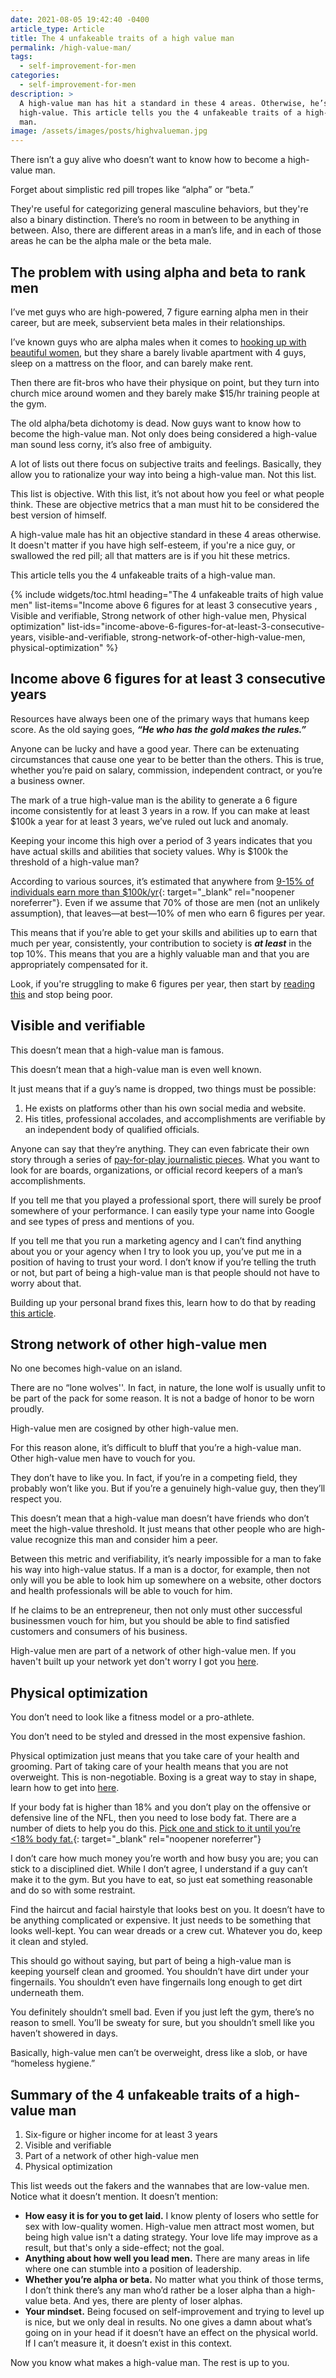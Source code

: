 ```yaml
---
date: 2021-08-05 19:42:40 -0400
article_type: Article
title: The 4 unfakeable traits of a high value man
permalink: /high-value-man/
tags: 
  - self-improvement-for-men
categories: 
  - self-improvement-for-men
description: >
  A high-value man has hit a standard in these 4 areas. Otherwise, he’s not
  high-value. This article tells you the 4 unfakeable traits of a high-value
  man.
image: /assets/images/posts/highvalueman.jpg
---
```

There isn’t a guy alive who doesn’t want to know how to become a high-value man.

Forget about simplistic red pill tropes like “alpha” or “beta.”

They're useful for categorizing general masculine behaviors, but they're also a binary distinction. There’s no room in between to be anything in between. Also, there are different areas in a man’s life, and in each of those areas he can be the alpha male or the beta male.

## The problem with using alpha and beta to rank men

I’ve met guys who are high-powered, 7 figure earning alpha men in their career, but are meek, subservient beta males in their relationships.

I’ve known guys who are alpha males when it comes to [hooking up with beautiful women](/how-to-be-a-high-value-woman/), but they share a barely livable apartment with 4 guys, sleep on a mattress on the floor, and can barely make rent.

Then there are fit-bros who have their physique on point, but they turn into church mice around women and they barely make $15/hr training people at the gym.

The old alpha/beta dichotomy is dead. Now guys want to know how to become the high-value man. Not only does being considered a high-value man sound less corny, it’s also free of ambiguity.

A lot of lists out there focus on subjective traits and feelings. Basically, they allow you to rationalize your way into being a high-value man. Not this list.

This list is objective. With this list, it’s not about how you feel or what people think. These are objective metrics that a man must hit to be considered the best version of himself.

A high-value male has hit an objective standard in these 4 areas otherwise. It doesn't matter if you have high self-esteem, if you're a nice guy, or swallowed the red pill; all that matters are is if you hit these metrics.

This article tells you the 4 unfakeable traits of a high-value man.

{% include widgets/toc.html heading="The 4 unfakeable traits of high value men" list-items="Income above 6 figures for at least 3 consecutive years , Visible and verifiable, Strong network of other high-value men, Physical optimization" list-ids="income-above-6-figures-for-at-least-3-consecutive-years, visible-and-verifiable, strong-network-of-other-high-value-men, physical-optimization" %}

## Income above 6 figures for at least 3 consecutive years

Resources have always been one of the primary ways that humans keep score. As the old saying goes, ***“He who has the gold makes the rules.”***

Anyone can be lucky and have a good year. There can be extenuating circumstances that cause one year to be better than the others. This is true, whether you’re paid on salary, commission, independent contract, or you’re a business owner.

The mark of a true high-value man is the ability to generate a 6 figure income consistently for at least 3 years in a row. If you can make at least $100k a year for at least 3 years, we’ve ruled out luck and anomaly.

Keeping your income this high over a period of 3 years indicates that you have actual skills and abilities that society values. Why is $100k the threshold of a high-value man?

According to various sources, it’s estimated that anywhere from [9-15% of individuals earn more than $100k/yr](https://www.quora.com/What-percentage-of-Americans-make-more-than-100-000-a-year){: target="_blank" rel="noopener noreferrer"}. Even if we assume that 70% of those are men (not an unlikely assumption), that leaves—at best—10% of men who earn 6 figures per year.

This means that if you’re able to get your skills and abilities up to earn that much per year, consistently, your contribution to society is ***at least*** in the top 10%. This means that you are a highly valuable man and that you are appropriately compensated for it.

Look, if you're struggling to make 6 figures per year, then start by [reading this](https://edlatimore.com/stop-being-poor/) and stop being poor.

## Visible and verifiable

This doesn’t mean that a high-value man is famous.

This doesn’t mean that a high-value man is even well known.

It just means that if a guy’s name is dropped, two things must be possible:

1. He exists on platforms other than his own social media and website.
2. His titles, professional accolades, and accomplishments are verifiable by an independent body of qualified officials.

Anyone can say that they’re anything. They can even fabricate their own story through a series of [pay-for-play journalistic pieces](https://www.ereleases.com/pr-fuel/pr-ethics-concerns-pay-for-play-journalism/). What you want to look for are boards, organizations, or official record keepers of a man’s accomplishments.

If you tell me that you played a professional sport, there will surely be proof somewhere of your performance. I can easily type your name into Google and see types of press and mentions of you.

If you tell me that you run a marketing agency and I can’t find anything about you or your agency when I try to look you up, you’ve put me in a position of having to trust your word. I don’t know if you’re telling the truth or not, but part of being a high-value man is that people should not have to worry about that.

Building up your personal brand fixes this, learn how to do that by reading [this article](https://edlatimore.com/how-to-build-a-personal-brand/).

## Strong network of other high-value men

No one becomes high-value on an island.

There are no “lone wolves''. In fact, in nature, the lone wolf is usually unfit to be part of the pack for some reason. It is not a badge of honor to be worn proudly.

High-value men are cosigned by other high-value men.

For this reason alone, it’s difficult to bluff that you’re a high-value man. Other high-value men have to vouch for you.

They don’t have to like you. In fact, if you’re in a competing field, they probably won’t like you. But if you’re a genuinely high-value guy, then they’ll respect you.

This doesn’t mean that a high-value man doesn’t have friends who don’t meet the high-value threshold. It just means that other people who are high-value recognize this man and consider him a peer.

Between this metric and verifiability, it’s nearly impossible for a man to fake his way into high-value status. If a man is a doctor, for example, then not only will you be able to look him up somewhere on a website, other doctors and health professionals will be able to vouch for him.

If he claims to be an entrepreneur, then not only must other successful businessmen vouch for him, but you should be able to find satisfied customers and consumers of his business.

High-value men are part of a network of other high-value men. If you haven't built up your network yet don't worry I got you [here](/how-to-network/).

## Physical optimization

You don’t need to look like a fitness model or a pro-athlete.

You don’t need to be styled and dressed in the most expensive fashion.

Physical optimization just means that you take care of your health and grooming. Part of taking care of your health means that you are not overweight. This is non-negotiable. Boxing is a great way to stay in shape, learn how to get into [here](https://edlatimore.com/how-to-get-into-boxing/).

If your body fat is higher than 18% and you don’t play on the offensive or defensive line of the NFL, then you need to lose body fat. There are a number of diets to help you do this. [Pick one and stick to it until you’re &lt;18% body fat.](https://gumroad.com/a/431682675/SfiYj){: target="_blank" rel="noopener noreferrer"}

I don’t care how much money you’re worth and how busy you are; you can stick to a disciplined diet. While I don’t agree, I understand if a guy can’t make it to the gym. But you have to eat, so just eat something reasonable and do so with some restraint.

Find the haircut and facial hairstyle that looks best on you. It doesn’t have to be anything complicated or expensive. It just needs to be something that looks well-kept. You can wear dreads or a crew cut. Whatever you do, keep it clean and styled.

This should go without saying, but part of being a high-value man is keeping yourself clean and groomed. You shouldn’t have dirt under your fingernails. You shouldn’t even have fingernails long enough to get dirt underneath them.

You definitely shouldn’t smell bad. Even if you just left the gym, there’s no reason to smell. You’ll be sweaty for sure, but you shouldn’t smell like you haven’t showered in days.

Basically, high-value men can’t be overweight, dress like a slob, or have “homeless hygiene.”

## Summary of the 4 unfakeable traits of a high-value man

1. Six-figure or higher income for at least 3 years
2. Visible and verifiable
3. Part of a network of other high-value men
4. Physical optimization

This list weeds out the fakers and the wannabes that are low-value men. Notice what it doesn’t mention. It doesn’t mention:

* **How easy it is for you to get laid.**&nbsp;I know plenty of losers who settle for sex with low-quality women. High-value men attract most women, but being high value isn't a dating strategy. Your love life may improve as a result, but that's only a side-effect; not the goal.
* **Anything about how well you lead men.** There are many areas in life where one can stumble into a position of leadership.
* **Whether you’re alpha or beta.** No matter what you think of those terms, I don’t think there’s any man who’d rather be a loser alpha than a high-value beta. And yes, there are plenty of loser alphas.
* **Your mindset.**&nbsp;Being focused on self-improvement and trying to level up is nice, but we only deal in results. No one gives a damn about what’s going on in your head if it doesn’t have an effect on the physical world. If I can’t measure it, it doesn’t exist in this context.&nbsp;

Now you know what makes a high-value man. The rest is up to you.